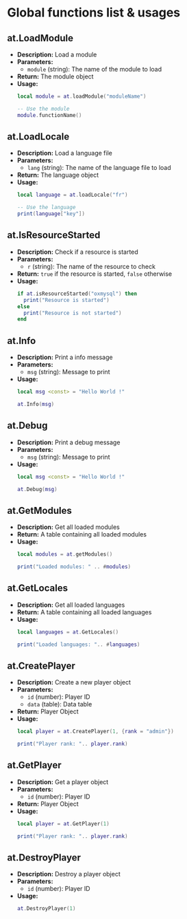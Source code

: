 # Global functions list & usages

## at.LoadModule
- **Description:** Load a module
- **Parameters:**
  - `module` (string): The name of the module to load
- **Return:** The module object
- **Usage:**
  ```lua
  local module = at.loadModule("moduleName")

  -- Use the module
  module.functionName()
  ```

## at.LoadLocale
- **Description:** Load a language file
- **Parameters:**
  - `lang` (string): The name of the language file to load
- **Return:** The language object
- **Usage:**
  ```lua
  local language = at.loadLocale("fr")

  -- Use the language
  print(language["key"])
  ```

## at.IsResourceStarted
- **Description:** Check if a resource is started
- **Parameters:**
  - `r` (string): The name of the resource to check
- **Return:** `true` if the resource is started, `false` otherwise
- **Usage:**
  ```lua
  if at.isResourceStarted("oxmysql") then
    print("Resource is started")
  else
    print("Resource is not started")
  end
  ```

## at.Info
- **Description:** Print a info message
- **Parameters:**
  - `msg` (string): Message to print
- **Usage:**
  ```lua
  local msg <const> = "Hello World !"

  at.Info(msg)
  ```

## at.Debug
- **Description:** Print a debug message
- **Parameters:**
  - `msg` (string): Message to print
- **Usage:**
  ```lua
  local msg <const> = "Hello World !"

  at.Debug(msg)
  ```

## at.GetModules
- **Description:** Get all loaded modules
- **Return:** A table containing all loaded modules
- **Usage:**
  ```lua
  local modules = at.getModules()

  print("Loaded modules: " .. #modules)
  ```

## at.GetLocales
- **Description:** Get all loaded languages
- **Return:** A table containing all loaded languages
- **Usage:**
  ```lua
  local languages = at.GetLocales()

  print("Loaded languages: ".. #languages)
  ```

## at.CreatePlayer
- **Description:** Create a new player object
- **Parameters:**
  - `id` (number): Player ID
  - `data` (table): Data table
- **Return:** Player Object
- **Usage:**
  ```lua
  local player = at.CreatePlayer(1, {rank = "admin"})

  print("Player rank: ".. player.rank)
  ```

  
## at.GetPlayer
- **Description:** Get a player object
- **Parameters:**
  - `id` (number): Player ID
- **Return:** Player Object
- **Usage:**
  ```lua
  local player = at.GetPlayer(1)

  print("Player rank: ".. player.rank)
  ```

## at.DestroyPlayer
- **Description:** Destroy a player object
- **Parameters:**
  - `id` (number): Player ID
- **Usage:**
  ```lua
  at.DestroyPlayer(1)
  ```